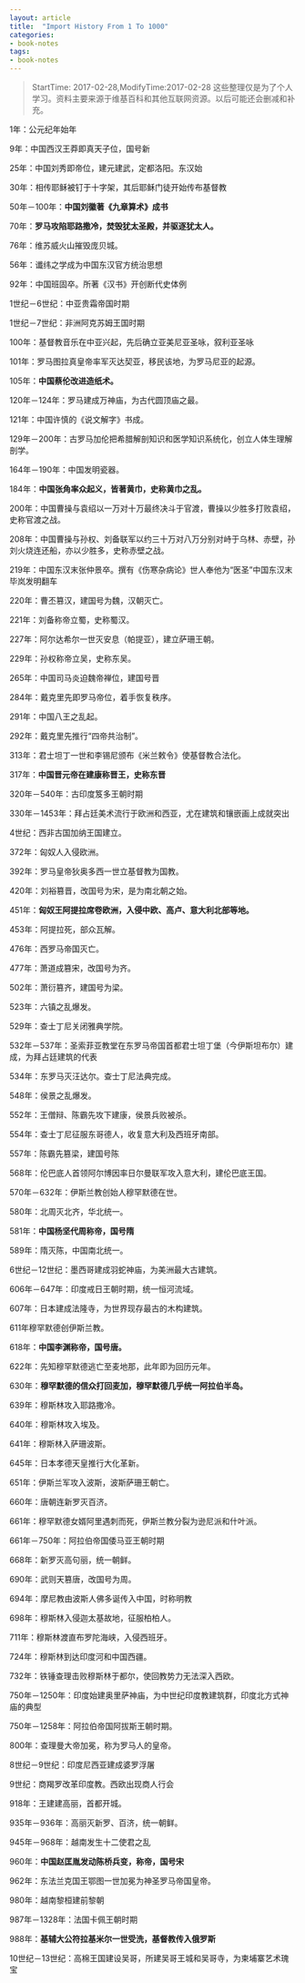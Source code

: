 ```yaml
---
layout: article
title:  "Import History From 1 To 1000"
categories:
- book-notes
tags:
- book-notes
---
```


> StartTime: 2017-02-28,ModifyTime:2017-02-28
> 这些整理仅是为了个人学习。资料主要来源于维基百科和其他互联网资源。以后可能还会删减和补充。

<!---more--->

1年：公元纪年始年

9年：中国西汉王莽即真天子位，国号新

25年：中国刘秀即帝位，建元建武，定都洛阳。东汉始

30年：相传耶稣被钉于十字架，其后耶稣门徒开始传布基督教

50年－100年：**中国刘徽著《九章算术》成书**

70年：**罗马攻陷耶路撒冷，焚毁犹太圣殿，并驱逐犹太人。**

76年：维苏威火山摧毁庞贝城。

56年：谶纬之学成为中国东汉官方统治思想

92年：中国班固卒。所著《汉书》开创断代史体例

1世纪－6世纪：中亚贵霜帝国时期

1世纪－7世纪：非洲阿克苏姆王国时期

100年：基督教音乐在中亚兴起，先后确立亚美尼亚圣咏，叙利亚圣咏

101年：罗马图拉真皇帝率军灭达契亚，移民该地，为罗马尼亚的起源。

105年：**中国蔡伦改进造纸术。**

120年－124年：罗马建成万神庙，为古代圆顶庙之最。

121年：中国许慎的《说文解字》书成。

129年－200年：古罗马加伦把希腊解剖知识和医学知识系统化，创立人体生理解剖学。


164年－190年：中国发明瓷器。

184年：**中国张角率众起义，皆著黄巾，史称黄巾之乱。**

200年：中国曹操与袁绍以一万对十万最终决斗于官渡，曹操以少胜多打败袁绍，史称官渡之战。

208年：中国曹操与孙权、刘备联军以约三十万对八万分别对峙于乌林、赤壁，孙刘火烧连还船，亦以少胜多，史称赤壁之战。

219年：中国东汉末张仲景卒。撰有《伤寒杂病论》世人奉他为“医圣”中国东汉末毕岚发明翻车

220年：曹丕篡汉，建国号为魏，汉朝灭亡。

221年：刘备称帝立蜀，史称蜀汉。

227年：阿尔达希尔一世灭安息（帕提亚），建立萨珊王朝。

229年：孙权称帝立吴，史称东吴。

265年：中国司马炎迫魏帝禅位，建国号晋

284年：戴克里先即罗马帝位，着手恢复秩序。

291年：中国八王之乱起。

292年：戴克里先推行“四帝共治制”。

313年：君士坦丁一世和李锡尼颁布《米兰敕令》使基督教合法化。

317年：**中国晋元帝在建康称晋王，史称东晋**

320年－540年：古印度笈多王朝时期

330年－1453年：拜占廷美术流行于欧洲和西亚，尤在建筑和镶嵌画上成就突出

4世纪：西非古国加纳王国建立。

372年：匈奴人入侵欧洲。

392年：罗马皇帝狄奥多西一世立基督教为国教。

420年：刘裕篡晋，改国号为宋，是为南北朝之始。

451年：**匈奴王阿提拉席卷欧洲，入侵中欧、高卢、意大利北部等地。**

453年：阿提拉死，部众瓦解。

476年：西罗马帝国灭亡。

477年：萧道成篡宋，改国号为齐。

502年：萧衍篡齐，建国号为梁。

523年：六镇之乱爆发。

529年：查士丁尼关闭雅典学院。

532年－537年：圣索菲亚教堂在东罗马帝国首都君士坦丁堡（今伊斯坦布尔）建成，为拜占廷建筑的代表

534年：东罗马灭汪达尔。查士丁尼法典完成。

548年：侯景之乱爆发。

552年：王僧辩、陈霸先攻下建康，侯景兵败被杀。

554年：查士丁尼征服东哥德人，收复意大利及西班牙南部。

557年：陈霸先篡梁，建国号陈

568年：伦巴底人首领阿尔博因率日尔曼联军攻入意大利，建伦巴底王国。

570年－632年：伊斯兰教创始人穆罕默德在世。

580年：北周灭北齐，华北统一。

581年：**中国杨坚代周称帝，国号隋**

589年：隋灭陈，中国南北统一。

6世纪－12世纪：墨西哥建成羽蛇神庙，为美洲最大古建筑。

606年－647年：印度戒日王朝时期，统一恒河流域。

607年：日本建成法隆寺，为世界现存最古的木构建筑。

611年穆罕默德创伊斯兰教。

618年：**中国李渊称帝，国号唐。**

622年：先知穆罕默德逃亡至麦地那，此年即为回历元年。

630年：**穆罕默德的信众打回麦加，穆罕默德几乎统一阿拉伯半岛。**

639年：穆斯林攻入耶路撒冷。

640年：穆斯林攻入埃及。

641年：穆斯林入萨珊波斯。

645年：日本孝德天皇推行大化革新。

651年：伊斯兰军攻入波斯，波斯萨珊王朝亡。

660年：唐朝连新罗灭百济。

661年：穆罕默德女婿阿里遇刺而死，伊斯兰教分裂为逊尼派和什叶派。

661年－750年：阿拉伯帝国倭马亚王朝时期

668年：新罗灭高句丽，统一朝鲜。

690年：武则天篡唐，改国号为周。

694年：摩尼教由波斯人佛多诞传入中国，时称明教

698年：穆斯林入侵迦太基故地，征服柏柏人。

711年：穆斯林渡直布罗陀海峡，入侵西班牙。

724年：穆斯林到达印度河和中国西疆。

732年：铁锤查理击败穆斯林于都尔，使回教势力无法深入西欧。

750年－1250年：印度始建奥里萨神庙，为中世纪印度教建筑群，印度北方式神庙的典型

750年－1258年：阿拉伯帝国阿拔斯王朝时期。

800年：查理曼大帝加冕，称为罗马人的皇帝。

8世纪－9世纪：印度尼西亚建成婆罗浮屠

9世纪：商羯罗改革印度教。西欧出现商人行会

918年：王建建高丽，首都开城。

935年－936年：高丽灭新罗、百济，统一朝鲜。

945年－968年：越南发生十二使君之乱

960年：**中国赵匡胤发动陈桥兵变，称帝，国号宋**

962年：东法兰克国王鄂图一世加冕为神圣罗马帝国皇帝。

980年：越南黎桓建前黎朝

987年－1328年：法国卡佩王朝时期

988年：**基辅大公符拉基米尔一世受洗，基督教传入俄罗斯**

10世纪－13世纪：高棉王国建设吴哥，所建吴哥王城和吴哥寺，为柬埔寨艺术瑰宝
